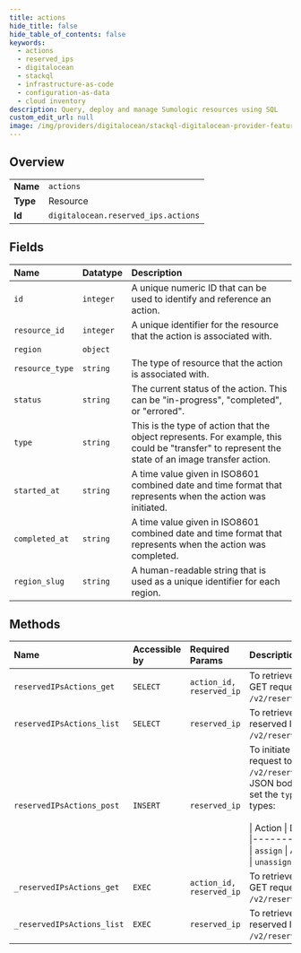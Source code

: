 ```yaml
---
title: actions
hide_title: false
hide_table_of_contents: false
keywords:
  - actions
  - reserved_ips
  - digitalocean    
  - stackql
  - infrastructure-as-code
  - configuration-as-data
  - cloud inventory
description: Query, deploy and manage Sumologic resources using SQL
custom_edit_url: null
image: /img/providers/digitalocean/stackql-digitalocean-provider-featured-image.png
---
```

  
    

## Overview
<table><tbody>
<tr><td><b>Name</b></td><td><code>actions</code></td></tr>
<tr><td><b>Type</b></td><td>Resource</td></tr>
<tr><td><b>Id</b></td><td><code>digitalocean.reserved_ips.actions</code></td></tr>
</tbody></table>

## Fields
| Name | Datatype | Description |
|:-----|:---------|:------------|
| `id` | `integer` | A unique numeric ID that can be used to identify and reference an action. |
| `resource_id` | `integer` | A unique identifier for the resource that the action is associated with. |
| `region` | `object` |  |
| `resource_type` | `string` | The type of resource that the action is associated with. |
| `status` | `string` | The current status of the action. This can be "in-progress", "completed", or "errored". |
| `type` | `string` | This is the type of action that the object represents. For example, this could be "transfer" to represent the state of an image transfer action. |
| `started_at` | `string` | A time value given in ISO8601 combined date and time format that represents when the action was initiated. |
| `completed_at` | `string` | A time value given in ISO8601 combined date and time format that represents when the action was completed. |
| `region_slug` | `string` | A human-readable string that is used as a unique identifier for each region. |
## Methods
| Name | Accessible by | Required Params | Description |
|:-----|:--------------|:----------------|:------------|
| `reservedIPsActions_get` | `SELECT` | `action_id, reserved_ip` | To retrieve the status of a reserved IP action, send a GET request to `/v2/reserved_ips/$RESERVED_IP/actions/$ACTION_ID`. |
| `reservedIPsActions_list` | `SELECT` | `reserved_ip` | To retrieve all actions that have been executed on a reserved IP, send a GET request to `/v2/reserved_ips/$RESERVED_IP/actions`. |
| `reservedIPsActions_post` | `INSERT` | `reserved_ip` | To initiate an action on a reserved IP send a POST request to<br />`/v2/reserved_ips/$RESERVED_IP/actions`. In the JSON body to the request,<br />set the `type` attribute to on of the supported action types:<br /><br />\| Action     \| Details<br />\|------------\|--------<br />\| `assign`   \| Assigns a reserved IP to a Droplet<br />\| `unassign` \| Unassign a reserved IP from a Droplet<br /> |
| `_reservedIPsActions_get` | `EXEC` | `action_id, reserved_ip` | To retrieve the status of a reserved IP action, send a GET request to `/v2/reserved_ips/$RESERVED_IP/actions/$ACTION_ID`. |
| `_reservedIPsActions_list` | `EXEC` | `reserved_ip` | To retrieve all actions that have been executed on a reserved IP, send a GET request to `/v2/reserved_ips/$RESERVED_IP/actions`. |
